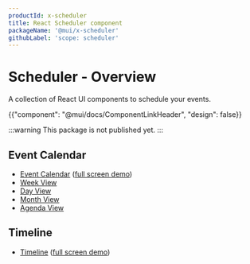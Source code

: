 ```yaml
---
productId: x-scheduler
title: React Scheduler component
packageName: '@mui/x-scheduler'
githubLabel: 'scope: scheduler'
---
```


# Scheduler - Overview

<p class="description">A collection of React UI components to schedule your events.</p>

{{"component": "@mui/docs/ComponentLinkHeader", "design": false}}

:::warning
This package is not published yet.
:::

## Event Calendar

- [Event Calendar](/x/react-scheduler/event-calendar/) ([full screen demo](/x/react-scheduler/full-screen-event-calendar/))
- [Week View](/x/react-scheduler/week-view/)
- [Day View](/x/react-scheduler/day-view/)
- [Month View](/x/react-scheduler/month-view/)
- [Agenda View](/x/react-scheduler/agenda-view/)

## Timeline

- [Timeline](/x/react-scheduler/timeline/) ([full screen demo](/x/react-scheduler/full-screen-timeline/))

